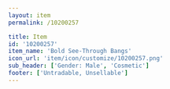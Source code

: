 ```yaml
---
layout: item
permalink: /10200257

title: Item
id: '10200257'
item_name: 'Bold See-Through Bangs'
icon_url: 'item/icon/customize/10200257.png'
sub_header: ['Gender: Male', 'Cosmetic']
footer: ['Untradable, Unsellable']
---
```

